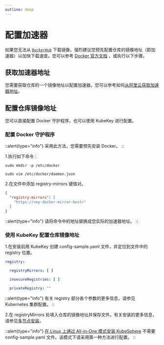 ```yaml
---
outline: deep
---
```


# 配置加速器

如果您无法从 [`DockerHub`](https://hub.docker.com/)
下载镜像，强烈建议您预先配置仓库的镜像地址（即加速器）以加快下载速度。您可以参考 [Docker 官方文档](https://docs.docker.com/registry/recipes/mirror/#configure-the-docker-daemon)
，或执行以下步骤。

## 获取加速器地址

您需要获取仓库的一个镜像地址以配置加速器。您可以参考如何[从阿里云获取加速器地址](https://help.aliyun.com/zh/acr/user-guide/accelerate-the-pulls-of-docker-official-images)。

## 配置仓库镜像地址

您可以直接配置 Docker 守护程序，也可以使用 KubeKey 进行配置。

### 配置 Docker 守护程序

::alert{type="info"}
采用此方法，您需要预先安装 Docker。
::

1.执行如下命令：

```shell
sudo mkdir -p /etc/docker
```

``` shell
sudo vim /etc/docker/daemon.json
```

2.在文件中添加 registry-mirrors 键值对。

```json
{
  "registry-mirrors": [
    "https://<my-docker-mirror-host>"
  ]
}
```

::alert{type="info"}
请将命令中的地址替换成您实际的加速器地址。
::

### 使用 KubeKey 配置仓库镜像地址

1.在安装前用 KubeKey 创建 config-sample.yaml 文件，并定位到文件中的 registry 位置。

```yaml
registry:

  registryMirrors: [ ]

  insecureRegistries: [ ]

  privateRegistry: ""
```

::alert{type="info"}
有关 registry 部分各个参数的更多信息，请参见 Kubernetes 集群配置。
::

2.在 registryMirrors 处填入仓库的镜像地址并保存文件。有关安装的更多信息，请参见[多节点安装](2.multi-node.md)。

::alert{type="info"}
[在 Linux 上通过 All-in-One 模式安装 KubeSphere](https://www.kubesphere.io/zh/docs/v3.3/quick-start/all-in-one-on-linux/)
不需要 config-sample.yaml 文件。该模式下请采用第一种方法进行配置。
::
